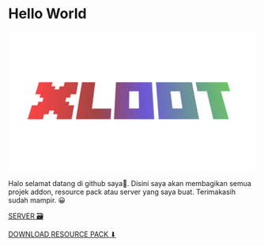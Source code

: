 # Hello World

![Xloot](xloot.png)

Halo selamat datang di github saya👋. Disini saya akan membagikan semua projek addon, resource pack atau server yang saya buat. Terimakasih sudah mampir. 😀

[SERVER 🗃](SERVER.md)

[DOWNLOAD RESOURCE PACK ⬇](SOURCE.md)
